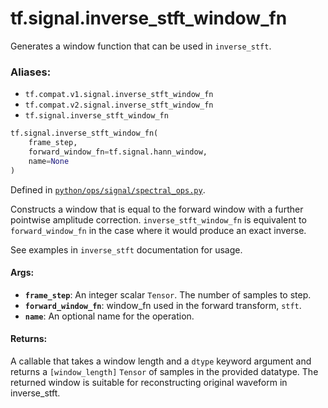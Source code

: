 <div itemscope itemtype="http://developers.google.com/ReferenceObject">
<meta itemprop="name" content="tf.signal.inverse_stft_window_fn" />
<meta itemprop="path" content="Stable" />
</div>

# tf.signal.inverse_stft_window_fn

Generates a window function that can be used in `inverse_stft`.

### Aliases:

* `tf.compat.v1.signal.inverse_stft_window_fn`
* `tf.compat.v2.signal.inverse_stft_window_fn`
* `tf.signal.inverse_stft_window_fn`

``` python
tf.signal.inverse_stft_window_fn(
    frame_step,
    forward_window_fn=tf.signal.hann_window,
    name=None
)
```



Defined in [`python/ops/signal/spectral_ops.py`](/code/stable/tensorflow/python/ops/signal/spectral_ops.py).

<!-- Placeholder for "Used in" -->

Constructs a window that is equal to the forward window with a further
pointwise amplitude correction.  `inverse_stft_window_fn` is equivalent to
`forward_window_fn` in the case where it would produce an exact inverse.

See examples in `inverse_stft` documentation for usage.

#### Args:


* <b>`frame_step`</b>: An integer scalar `Tensor`. The number of samples to step.
* <b>`forward_window_fn`</b>: window_fn used in the forward transform, `stft`.
* <b>`name`</b>: An optional name for the operation.


#### Returns:

A callable that takes a window length and a `dtype` keyword argument and
  returns a `[window_length]` `Tensor` of samples in the provided datatype.
  The returned window is suitable for reconstructing original waveform in
  inverse_stft.
